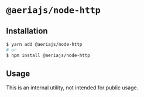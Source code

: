 # `@aeriajs/node-http`

## Installation

```sh
$ yarn add @aeriajs/node-http
# or
$ npm install @aeriajs/node-http
```

## Usage

This is an internal utility, not intended for public usage.
